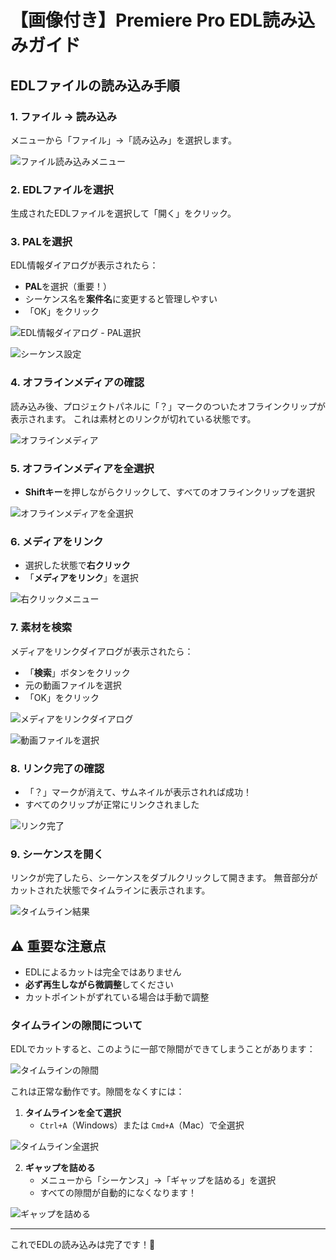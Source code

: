 # 【画像付き】Premiere Pro EDL読み込みガイド

## EDLファイルの読み込み手順

### 1. ファイル → 読み込み
メニューから「ファイル」→「読み込み」を選択します。

![ファイル読み込みメニュー](images/01-file-import-menu.png)

### 2. EDLファイルを選択
生成されたEDLファイルを選択して「開く」をクリック。

### 3. PALを選択
EDL情報ダイアログが表示されたら：
- **PAL**を選択（重要！）
- シーケンス名を**案件名**に変更すると管理しやすい
- 「OK」をクリック

![EDL情報ダイアログ - PAL選択](images/02-edl-dialog-pal.png)

![シーケンス設定](images/03-sequence-settings.png)

### 4. オフラインメディアの確認
読み込み後、プロジェクトパネルに「？」マークのついたオフラインクリップが表示されます。
これは素材とのリンクが切れている状態です。

![オフラインメディア](images/04-offline-media.png)

### 5. オフラインメディアを全選択
- **Shiftキー**を押しながらクリックして、すべてのオフラインクリップを選択

![オフラインメディアを全選択](images/05-select-all-offline.png)

### 6. メディアをリンク
- 選択した状態で**右クリック**
- 「**メディアをリンク**」を選択

![右クリックメニュー](images/06-right-click-link.png)

### 7. 素材を検索
メディアをリンクダイアログが表示されたら：
- 「**検索**」ボタンをクリック
- 元の動画ファイルを選択
- 「OK」をクリック

![メディアをリンクダイアログ](images/07-media-link-dialog.png)

![動画ファイルを選択](images/08-select-video-file.png)

### 8. リンク完了の確認
- 「？」マークが消えて、サムネイルが表示されれば成功！
- すべてのクリップが正常にリンクされました

![リンク完了](images/09-linked-success.png)

### 9. シーケンスを開く
リンクが完了したら、シーケンスをダブルクリックして開きます。
無音部分がカットされた状態でタイムラインに表示されます。

![タイムライン結果](images/10-timeline-result.png)

## ⚠️ 重要な注意点
- EDLによるカットは完全ではありません
- **必ず再生しながら微調整**してください
- カットポイントがずれている場合は手動で調整

### タイムラインの隙間について
EDLでカットすると、このように一部で隙間ができてしまうことがあります：

![タイムラインの隙間](images/11-timeline-gaps.png)

これは正常な動作です。隙間をなくすには：

1. **タイムラインを全て選択**
   - `Ctrl+A`（Windows）または `Cmd+A`（Mac）で全選択

![タイムライン全選択](images/12-timeline-select-all.png)

2. **ギャップを詰める**
   - メニューから「シーケンス」→「ギャップを詰める」を選択
   - すべての隙間が自動的になくなります！

![ギャップを詰める](images/13-close-gaps-menu.png)

---

これでEDLの読み込みは完了です！🎉
